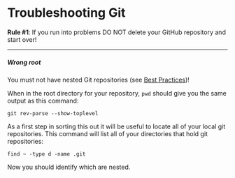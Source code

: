 Troubleshooting Git
===================

__Rule #1__: If you run into problems DO NOT delete your GitHub repository and start over!

---

##### Wrong root

You must not have nested Git repositories (see [Best Practices](BestPractices))!

When in the root directory for your repository, `pwd` should give you the same output as this command:

    git rev-parse --show-toplevel

As a first step in sorting this out it will be useful to locate all of your local git repositories. This command will list all of your directories that hold git repositories:

    find ~ -type d -name .git

Now you should identify which are nested.
